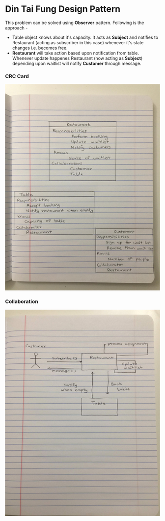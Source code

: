 # Din Tai Fung Design Pattern

This problem can be solved using **Observer** pattern. Following is the approach -
- Table object knows about it's capacity. It acts as **Subject** and notifies to Restaurant (acting as subscriber in this case) whenever it's state changes i.e. becomes free.
- **Restaurant** will take action based upon notification from table. Whenever update happenes Restaurant (now acting as **Subject**) depending upon waitlist will notify **Customer** through message.

### CRC Card

![CRC Card](CRC%20Cards.JPG)

### Collaboration

![Collaboration](Collaboration.JPG)